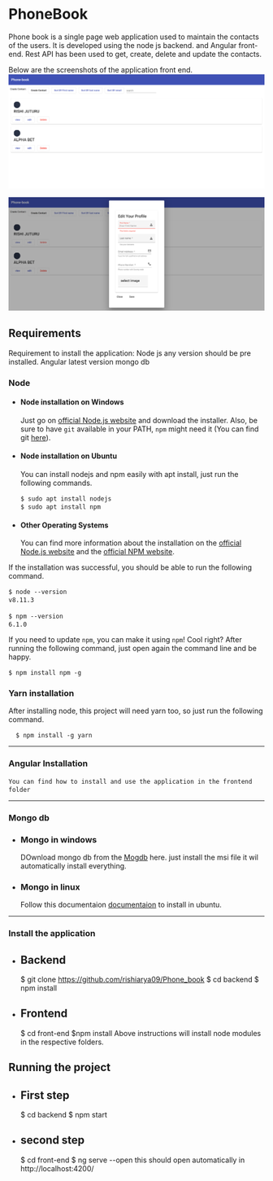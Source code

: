# PhoneBook

Phone book is a single page web application used to maintain the contacts of the users. It is developed using the node js backend. and Angular front-end.
Rest API has been used to get, create, delete and update the contacts.

Below are the screenshots of the application front end.
![screenshot](https://github.com/rishiarya09/Phone_book/blob/main/repo1.PNG)

![screenshot](https://github.com/rishiarya09/Phone_book/blob/main/repo2.PNG)

## Requirements

Requirement to install the application:
  Node js any version should be pre installed.
  Angular latest version
  mongo db

### Node
- #### Node installation on Windows

  Just go on [official Node.js website](https://nodejs.org/) and download the installer.
Also, be sure to have `git` available in your PATH, `npm` might need it (You can find git [here](https://git-scm.com/)).

- #### Node installation on Ubuntu

  You can install nodejs and npm easily with apt install, just run the following commands.

      $ sudo apt install nodejs
      $ sudo apt install npm

- #### Other Operating Systems
  You can find more information about the installation on the [official Node.js website](https://nodejs.org/) and the [official NPM website](https://npmjs.org/).

If the installation was successful, you should be able to run the following command.

    $ node --version
    v8.11.3

    $ npm --version
    6.1.0

If you need to update `npm`, you can make it using `npm`! Cool right? After running the following command, just open again the command line and be happy.

    $ npm install npm -g

###
### Yarn installation
  After installing node, this project will need yarn too, so just run the following command.

      $ npm install -g yarn

---
### Angular Installation

    You can find how to install and use the application in the frontend folder 
---

### Mongo db
- ### Mongo in windows
    DOwnload mongo db from the [Mogdb](https://www.mongodb.com/try/download/community?tck=docs_server) here.
    just install the msi file it wil automatically install everything.

- ### Mongo in linux
   Follow this documentaion [documentaion](https://docs.mongodb.com/manual/tutorial/install-mongodb-on-ubuntu/) to install in ubuntu.
---
### Install the application
- ## Backend
    $ git clone https://github.com/rishiarya09/Phone_book
    $ cd backend
    $ npm install
- ## Frontend
    $ cd front-end
    $npm install
Above instructions will install node modules in the respective folders.

## Running the project
- ## First step
    $ cd backend
    $ npm start
- ## second step
    $ cd front-end
    $ ng serve --open
this should open automatically in http://localhost:4200/
